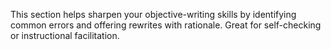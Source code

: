 This section helps sharpen your objective-writing skills by identifying common errors and offering rewrites with rationale. Great for self-checking or instructional facilitation.
